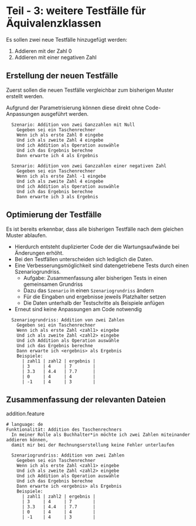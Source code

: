 # Teil - 3: weitere Testfälle für Äquivalenzklassen
Es sollen zwei neue Testfälle hinzugefügt werden:
1. Addieren mit der Zahl 0
2. Addieren mit einer negativen Zahl

## Erstellung der neuen Testfälle
Zuerst sollen die neuen Testfälle vergleichbar zum bisherigen Muster erstellt werden.

Aufgrund der Parametrisierung können diese direkt ohne Code-Anpassungen ausgeführt werden.
````gherkin
  Szenario: Addition von zwei Ganzzahlen mit Null
    Gegeben sei ein Taschenrechner
    Wenn ich als erste Zahl 0 eingebe
    Und ich als zweite Zahl 4 eingebe
    Und ich Addition als Operation auswähle
    Und ich das Ergebnis berechne
    Dann erwarte ich 4 als Ergebnis

  Szenario: Addition von zwei Ganzzahlen einer negativen Zahl
    Gegeben sei ein Taschenrechner
    Wenn ich als erste Zahl -1 eingebe
    Und ich als zweite Zahl 4 eingebe
    Und ich Addition als Operation auswähle
    Und ich das Ergebnis berechne
    Dann erwarte ich 3 als Ergebnis
````
## Optimierung der Testfälle
Es ist bereits erkennbar, dass alle bisherigen Testfälle nach dem gleichen Muster ablaufen.
* Hierdurch entsteht duplizierter Code der die Wartungsaufwände bei Änderungen erhöht.
* Bei den Testfällen unterscheiden sich lediglich die Daten.
* Eine Verbesserungsmöglichkeit sind datengetriebene Tests durch einen Szenariogrundriss.
  * Aufgabe: Zusammenfassung aller bisherigen Tests in einen gemeinsamen Grundriss
  * Dazu das `Szenario` in einen `Szenariogrundriss` ändern
  * Für die Eingaben und ergebnisse jeweils Platzhalter setzen
  * Die Daten unterhalb der Testschritte als Beispiele anfügen
* Erneut sind keine Anpassungen am Code notwendig
````gherkin
  Szenariogrundriss: Addition von zwei Zahlen
    Gegeben sei ein Taschenrechner
    Wenn ich als erste Zahl <zahl1> eingebe
    Und ich als zweite Zahl <zahl2> eingebe
    Und ich Addition als Operation auswähle
    Und ich das Ergebnis berechne
    Dann erwarte ich <ergebnis> als Ergebnis
    Beispiele:
      | zahl1 | zahl2 | ergebnis |
      | 3     | 4     | 7        |
      | 3.3   | 4.4   | 7.7      |
      | 0     | 4     | 4        |
      | -1    | 4     | 3        |
````

## Zusammenfassung der relevanten Dateien
addition.feature
````gherkin
# language: de
Funktionalität: Addition des Taschenrechners
  In meiner Rolle als Buchhalter*in möchte ich zwei Zahlen miteinander addieren können,
  damit mir bei der Rechnungserstellung keine Fehler unterlaufen

  Szenariogrundriss: Addition von zwei Zahlen
    Gegeben sei ein Taschenrechner
    Wenn ich als erste Zahl <zahl1> eingebe
    Und ich als zweite Zahl <zahl2> eingebe
    Und ich Addition als Operation auswähle
    Und ich das Ergebnis berechne
    Dann erwarte ich <ergebnis> als Ergebnis
    Beispiele:
      | zahl1 | zahl2 | ergebnis |
      | 3     | 4     | 7        |
      | 3.3   | 4.4   | 7.7      |
      | 0     | 4     | 4        |
      | -1    | 4     | 3        |
````